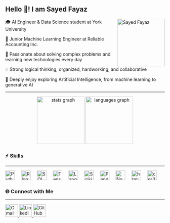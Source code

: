 <h2 align="left">Hello 👋! I am Sayed Fayaz</h2>
<img align="right" height="150" src="https://github.com/user-attachments/assets/b05b9a14-9c1c-4c08-a08d-41812d13b75a" alt="Sayed Fayaz" />

<div align="left">
  <p>🎓 AI Engineer & Data Science student at York University</p>
  <p>💼 Junior Machine Learning Engineer at Reliable Accounting Inc.</p>
  <p>🧩 Passionate about solving complex problems and learning new technologies every day</p>
  <p>💡 Strong logical thinking, organized, hardworking, and collaborative</p>
  <p>🤖 Deeply enjoy exploring Artificial Intelligence, from machine learning to generative AI</p>
  <hr>
</div>
<div align="center">
  <img src="https://github-readme-stats.vercel.app/api?username=SayedFayaz&hide_title=false&hide_rank=false&show_icons=true&include_all_commits=true&count_private=true&disable_animations=false&theme=dracula&locale=en&hide_border=false" height="150" alt="stats graph"  />
  <img src="https://github-readme-stats.vercel.app/api/top-langs?username=SayedFayaz&locale=en&hide_title=false&layout=compact&card_width=320&langs_count=5&theme=dracula&hide_border=false&hide=roff,ejs" height="150" alt="languages graph"  />

</div>

###
 <h3>⚡ Skills</h3>
  <hr>
<div align="left">
  <!-- Python -->
  <img src="https://cdn.jsdelivr.net/gh/devicons/devicon/icons/python/python-original.svg" height="30" alt="Python logo" />
  <img width="12" />

  <!-- R -->
  <img src="https://cdn.jsdelivr.net/gh/devicons/devicon/icons/r/r-original.svg" height="30" alt="R logo" />  
  <img width="12" />

  <!-- SQL (MySQL as base icon) -->
  <img src="https://cdn.jsdelivr.net/gh/devicons/devicon/icons/mysql/mysql-original.svg" height="30" alt="SQL logo" />
  <img width="12" />

  <!-- TensorFlow -->
  <img src="https://cdn.jsdelivr.net/gh/devicons/devicon/icons/tensorflow/tensorflow-original.svg" height="30" alt="TensorFlow logo" />
  <img width="12" />
  <!-- LangChain -->
<img src="https://avatars.githubusercontent.com/u/126733545?s=200&v=4" height="30" alt="LangChain logo" />
  <img width="12" />

  <!-- Scikit-learn -->
<img src="https://upload.wikimedia.org/wikipedia/commons/0/05/Scikit_learn_logo_small.svg" height="30" alt="Scikit-learn logo" />
  <img width="12" />
  <!-- Pandas -->
  <img src="https://cdn.jsdelivr.net/gh/devicons/devicon/icons/pandas/pandas-original.svg" height="30" alt="Pandas logo" />
  <img width="12" />

  <!-- NumPy -->
  <img src="https://cdn.jsdelivr.net/gh/devicons/devicon/icons/numpy/numpy-original.svg" height="30" alt="NumPy logo" />
  <img width="12" />

  <!-- HTML -->
  <img src="https://cdn.jsdelivr.net/gh/devicons/devicon/icons/html5/html5-original.svg" height="30" alt="html5 logo"  />
  <img width="12" />

  <!-- CSS -->
  <img src="https://cdn.jsdelivr.net/gh/devicons/devicon/icons/css3/css3-original.svg" height="30" alt="css3 logo"  />
  <img width="12" />
</div>

###

<div align="left">

  <h3>🌐 Connect with Me</h3>
  <hr>

  <!-- Gmail -->
  <a href="mailto:fayab.fayaz@gmail.com" target="_blank">
    <img src="https://cdn.jsdelivr.net/gh/devicons/devicon/icons/google/google-original.svg" height="40" alt="Gmail" />
  </a>

  <!-- LinkedIn -->
  <a href="https://www.linkedin.com/in/sayed-fayaz" target="_blank">
    <img src="https://cdn.jsdelivr.net/gh/devicons/devicon/icons/linkedin/linkedin-original.svg" height="40" alt="LinkedIn" />
  </a>

  <!-- GitHub -->
  <a href="https://github.com/SayedFayab" target="_blank">
    <img src="https://cdn.jsdelivr.net/gh/devicons/devicon/icons/github/github-original.svg" height="40" alt="GitHub" />
  </a>

</div>


###

<br clear="both">
